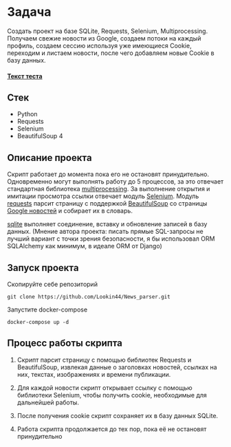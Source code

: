 # Задача

Создать проект на базе SQLite, Requests, Selenium, Multiprocessing. 
Получаем свежие новости из Google, создаем потоки на каждый профиль, 
создаем сессию используя уже имеющиеся Cookie, переходим и листаем новости, 
после чего добавляем новые Cookie в базу данных.

#### [Текст теста](https://docs.google.com/document/d/1n11Jvf4RJCwbA5eJkoOnFgZfeN3TwUSRG2suuDU1rn0/edit)

## Стек

* Python
* Requests
* Selenium
* BeautifulSoup 4

## Описание проекта

Скрипт работает до момента пока его не остановят принудительно. Одновременно
могут выполнять работу до 5 процессов, за это отвечает стандартная библиотека
[multiprocessing](https://docs.python.org/3/library/multiprocessing.html). 
За выполнение открытия и имитации просмотра ссылки отвечает модуль 
[Selenium](https://pypi.org/project/selenium/).
Модуль [requests](https://requests.readthedocs.io/en/latest/) 
парсит страницу с поддержкой 
[BeautifulSoup](https://www.crummy.com/software/BeautifulSoup/) со страницы
[Google новостей](https://news.google.com/home) 
и собирает их в словарь.

[sqlite](https://docs.python.org/3/library/sqlite3.html) выполняет соединение, 
вставку и обновление записей в базу данных. (Мнение автора проекта: 
писать прямые SQL-запросы не лучший вариант с точки зрения безопасности, 
я бы использовал ORM SQLAlchemy как минимум, в идеале ORM от Django)


## Запуск проекта
Скопируйте себе репозиторий
```git
git clone https://github.com/Lookin44/News_parser.git
```

Запустите docker-compose
```docker
docker-compose up -d
```

## Процесс работы скрипта

1. Скрипт парсит страницу с помощью библиотек Requests и BeautifulSoup, извлекая данные о заголовках новостей, ссылках на них, текстах, изображениях и времени публикации.

2. Для каждой новости скрипт открывает ссылку с помощью библиотеки Selenium, чтобы получить cookie, необходимые для дальнейшей работы.

3. После получения cookie скрипт сохраняет их в базу данных SQLite.

4. Работа скрипта продолжается до тех пор, пока её не остановят принудительно